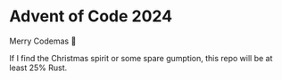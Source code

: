# Advent of Code 2024
Merry Codemas 🎄

If I find the Christmas spirit or some spare gumption, this repo will be at least 25% Rust.
